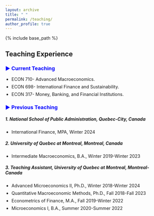 ```yaml
---
layout: archive
title: " "
permalink: /teaching/
author_profile: true
---
```


{% include base_path %}
## Teaching Experience
### <span style="color:blue;"> ▶ Current Teaching </span>
<ul style="padding-left: 20px; list-style-type: disc;">
  <li style="margin-bottom: 7px; font-size: 14px;"> 
    ECON 710- Advanced Macroeconomics.
  </li>
  <li style="margin-bottom: 7px; font-size: 14px;"> 
    ECON 698- International Finance and Sustainability.
  </li>
  <li style="margin-bottom: 7px; font-size: 14px;"> 
    ECON 317- Money, Banking, and Financial Institutions.
  </li>
</ul>

### <span style="color:blue;"> ▶ Previous Teaching</span>

##### <i> 1. National School of Public Administration, Quebec-City, Canada </i>
<ul style="padding-left: 20px; list-style-type: disc;">
  <li style="margin-bottom: 7px; font-size: 14px;"> 
    International Finance, MPA, Winter 2024 
  </li>
</ul>

##### <i> 2. University of Quebec at Montreal, Montreal, Canada </i>
<ul style="padding-left: 20px; list-style-type: disc;">
  <li style="margin-bottom: 7px; font-size: 14px;"> 
    Intermediate Macroeconomics, B.A., Winter 2019-Winter 2023 
  </li>
</ul>

##### <i> 3. Teaching Assistant, University of Quebec at Montreal, Montreal-Canada </i>
<ul style="padding-left: 20px; list-style-type: disc;">
  <li style="margin-bottom: 7px; font-size: 14px;"> 
    Advanced Microeconomics II, Ph.D., Winter 2018-Winter 2024
  </li>
  <li style="margin-bottom: 7px; font-size: 14px;"> 
    Quantitative Macroeconomic Methods, Ph.D., Fall 2018-Fall 2023
  </li>
  <li style="margin-bottom: 7px; font-size: 14px;"> 
    Econometrics of Finance, M.A., Fall 2019-Winter 2022
  </li>
  <li style="margin-bottom: 7px; font-size: 14px;"> 
    Microeconomics I, B.A., Summer 2020-Summer 2022
  </li>
</ul>


<!-- <hr style="border-top: 2px solid #8c8b8b; width:100%;"> -->

<!-- <a href="http://avoumatsodo.github.io/files/teaching_statement.pdf" target="_blank">Teaching Statement</a> -->

<!-- <a href="http://avoumatsodo.github.io/files/teaching_evaluation.pdf" target="_blank">Teaching Evaluations</a> -->







